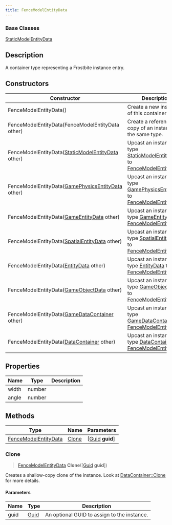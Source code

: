 ```yaml
---
title: FenceModelEntityData
---
```

### Base Classes

[StaticModelEntityData](StaticModelEntityData)

## Description

A container type representing a Frostbite instance entry.

## Constructors

| Constructor                                                                     | Description                                                                                                                     |
| ------------------------------------------------------------------------------- | ------------------------------------------------------------------------------------------------------------------------------- |
| FenceModelEntityData()                                                          | Create a new instance of this container type.                                                                                   |
| FenceModelEntityData(FenceModelEntityData other)                                | Create a reference copy of an instance of the same type.                                                                        |
| FenceModelEntityData([StaticModelEntityData](StaticModelEntityData) other)      | Upcast an instance of type [StaticModelEntityData](StaticModelEntityData) to [FenceModelEntityData](FenceModelEntityData).      |
| FenceModelEntityData([GamePhysicsEntityData](GamePhysicsEntityData) other)      | Upcast an instance of type [GamePhysicsEntityData](GamePhysicsEntityData) to [FenceModelEntityData](FenceModelEntityData).      |
| FenceModelEntityData([GameEntityData](GameEntityData) other)                    | Upcast an instance of type [GameEntityData](GameEntityData) to [FenceModelEntityData](FenceModelEntityData).                    |
| FenceModelEntityData([SpatialEntityData](SpatialEntityData) other)              | Upcast an instance of type [SpatialEntityData](SpatialEntityData) to [FenceModelEntityData](FenceModelEntityData).              |
| FenceModelEntityData([EntityData](EntityData) other)                            | Upcast an instance of type [EntityData](EntityData) to [FenceModelEntityData](FenceModelEntityData).                            |
| FenceModelEntityData([GameObjectData](GameObjectData) other)                    | Upcast an instance of type [GameObjectData](GameObjectData) to [FenceModelEntityData](FenceModelEntityData).                    |
| FenceModelEntityData([GameDataContainer](GameDataContainer) other)              | Upcast an instance of type [GameDataContainer](GameDataContainer) to [FenceModelEntityData](FenceModelEntityData).              |
| FenceModelEntityData([DataContainer](/vext/ref/shared/class/datacontainer) other) | Upcast an instance of type [DataContainer](/vext/ref/shared/class/datacontainer) to [FenceModelEntityData](FenceModelEntityData). |

## Properties

| Name  | Type   | Description |
| ----- | ------ | ----------- |
| width | number |             |
| angle | number |             |

## Methods

| Type                                         | Name            | Parameters                                     |
| -------------------------------------------- | --------------- | ---------------------------------------------- |
| [FenceModelEntityData](FenceModelEntityData) | [Clone](#clone) | \[[Guid](/vext/ref/shared/class/guid) **guid**\] |

### Clone

> [FenceModelEntityData](FenceModelEntityData) **Clone**(\[[Guid](/vext/ref/shared/class/guid) **guid**\])

Creates a shallow-copy clone of the instance. Look at [DataContainer::Clone](/vext/ref/shared/class/datacontainer#clone) for more details.

#### Parameters

| Name | Type         | Description                                 |
| ---- | ------------ | ------------------------------------------- |
| guid | [Guid](Guid) | An optional GUID to assign to the instance. |
